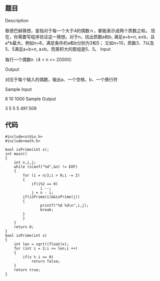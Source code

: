 ## 题目 ##
Description 

歌德巴赫猜想，是指对于每一个大于4的偶数ｎ，都能表示成两个质数之和。
现在，你需要写程序验证这一猜想。对于n，找出质数a和b, 满足a+b=n, a≤b，且a*b最大。例如n=8，满足条件的a和b分别为3和5；
又如n=10，质数3、7以及5、5满足a+b=n, a≤b，而乘积大的那组是5、5。
Input 

每行一个偶数n（4 < n <= 20000）

Output 

对应于每个输入的偶数，输出a、一个空格、b、一个换行符

Sample Input 

8
10
1000
Sample Output 

3 5
5 5
491 509

## 代码 ##

```
#include<stdio.h>
#include<math.h>
 
bool isPrime(int x); 
int main()
{
	int n,i,j;
	while (scanf("%d",&n) != EOF)
	{
		for (i = n/2;i > 0;i -= 2)
		{
			if(i%2 == 0)
				i --;
			j = n - i;
		if(isPrime(i)&&isPrime(j))
		{
				printf("%d %d\n",i,j);
				break;
		}
		}
	}
	return 0;
}
bool isPrime(int x)
{
	int len = sqrt((float)x);
	for (int i = 2;i <= len;i ++)
	{
		if(x % i == 0)
			return false;
	}
	return true;
}
```